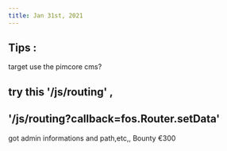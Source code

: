 ```yaml
---
title: Jan 31st, 2021
---
```


## Tips : 
target use the pimcore cms?
## try this '/js/routing' ,
## '/js/routing?callback=fos.Router.setData'

got admin informations and path,etc,, Bounty €300
